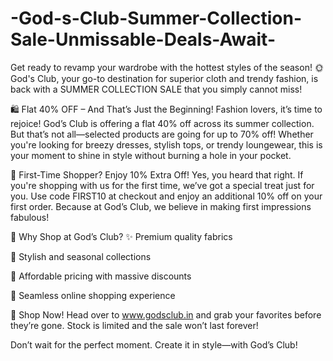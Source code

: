 # -God-s-Club-Summer-Collection-Sale-Unmissable-Deals-Await-

Get ready to revamp your wardrobe with the hottest styles of the season! 🌞 God's Club, your go-to destination for superior cloth and trendy fashion, is back with a SUMMER COLLECTION SALE that you simply cannot miss!

🛍 Flat 40% OFF – And That’s Just the Beginning!
Fashion lovers, it’s time to rejoice! God’s Club is offering a flat 40% off across its summer collection. But that’s not all—selected products are going for up to 70% off! Whether you're looking for breezy dresses, stylish tops, or trendy loungewear, this is your moment to shine in style without burning a hole in your pocket.

🎁 First-Time Shopper? Enjoy 10% Extra Off!
Yes, you heard that right. If you're shopping with us for the first time, we’ve got a special treat just for you. Use code FIRST10 at checkout and enjoy an additional 10% off on your first order. Because at God’s Club, we believe in making first impressions fabulous!

💖 Why Shop at God’s Club?
✨ Premium quality fabrics

👗 Stylish and seasonal collections

💸 Affordable pricing with massive discounts

🚚 Seamless online shopping experience

🛒 Shop Now!
Head over to www.godsclub.in and grab your favorites before they’re gone. Stock is limited and the sale won’t last forever!

Don’t wait for the perfect moment. Create it in style—with God’s Club!
